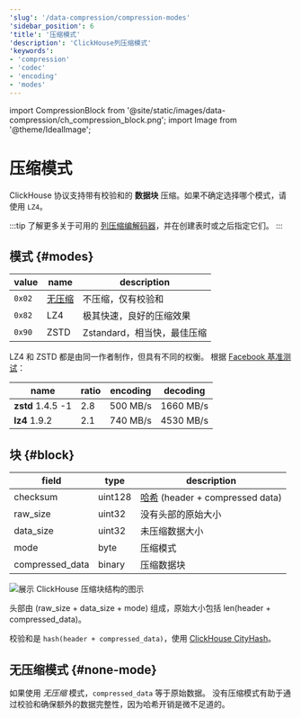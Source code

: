 ```yaml
---
'slug': '/data-compression/compression-modes'
'sidebar_position': 6
'title': '压缩模式'
'description': 'ClickHouse列压缩模式'
'keywords':
- 'compression'
- 'codec'
- 'encoding'
- 'modes'
---
```


import CompressionBlock from '@site/static/images/data-compression/ch_compression_block.png';
import Image from '@theme/IdealImage';


# 压缩模式

ClickHouse 协议支持带有校验和的 **数据块** 压缩。如果不确定选择哪个模式，请使用 `LZ4`。

:::tip
了解更多关于可用的 [列压缩编解码器](/sql-reference/statements/create/table#column_compression_codec)，并在创建表时或之后指定它们。
:::

## 模式 {#modes}

| value  | name               | description                              |
|--------|--------------------|------------------------------------------|
| `0x02` | [无压缩](#none-mode) | 不压缩，仅有校验和                       |
| `0x82` | LZ4                | 极其快速，良好的压缩效果                 |
| `0x90` | ZSTD               | Zstandard，相当快，最佳压缩              |

LZ4 和 ZSTD 都是由同一作者制作，但具有不同的权衡。
根据 [Facebook 基准测试](https://facebook.github.io/zstd/#benchmarks)：

| name              | ratio | encoding | decoding  |
|-------------------|-------|----------|-----------|
| **zstd** 1.4.5 -1 | 2.8   | 500 MB/s | 1660 MB/s |
| **lz4** 1.9.2     | 2.1   | 740 MB/s | 4530 MB/s |

## 块 {#block}

| field           | type    | description                                      |
|-----------------|---------|--------------------------------------------------|
| checksum        | uint128 | [哈希](../native-protocol/hash.md) (header + compressed data) |
| raw_size        | uint32  | 没有头部的原始大小                             |
| data_size       | uint32  | 未压缩数据大小                                   |
| mode            | byte    | 压缩模式                                       |
| compressed_data | binary  | 压缩数据块                                     |

<Image img={CompressionBlock} size="md" alt="展示 ClickHouse 压缩块结构的图示"/>

头部由 (raw_size + data_size + mode) 组成，原始大小包括 len(header + compressed_data)。

校验和是 `hash(header + compressed_data)`，使用 [ClickHouse CityHash](../native-protocol/hash.md)。

## 无压缩模式 {#none-mode}

如果使用 *无压缩* 模式，`compressed_data` 等于原始数据。
没有压缩模式有助于通过校验和确保额外的数据完整性，因为哈希开销是微不足道的。

